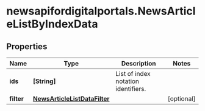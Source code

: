 # newsapifordigitalportals.NewsArticleListByIndexData

## Properties

Name | Type | Description | Notes
------------ | ------------- | ------------- | -------------
**ids** | **[String]** | List of index notation identifiers. | 
**filter** | [**NewsArticleListDataFilter**](NewsArticleListDataFilter.md) |  | [optional] 


